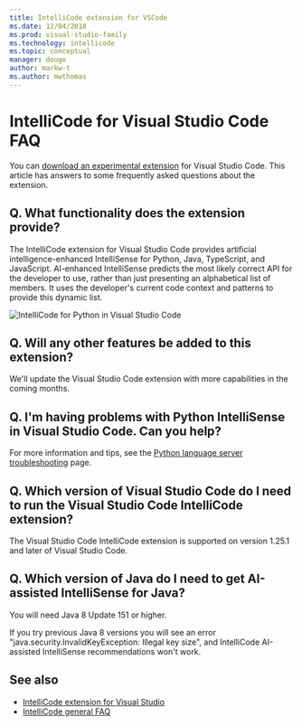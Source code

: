```yaml
---
title: IntelliCode extension for VSCode
ms.date: 12/04/2018
ms.prod: visual-studio-family
ms.technology: intellicode
ms.topic: conceptual
manager: douge
author: markw-t
ms.author: mwthomas
---
```

# IntelliCode for Visual Studio Code FAQ

You can [download an experimental extension](https://go.microsoft.com/fwlink/?linkid=2006060) for Visual Studio Code. This article has answers to some frequently asked questions about the extension.

## Q. What functionality does the extension provide?

The IntelliCode extension for Visual Studio Code provides artificial intelligence-enhanced IntelliSense for Python, Java, TypeScript, and JavaScript. AI-enhanced IntelliSense predicts the most likely correct API for the developer to use, rather than just presenting an alphabetical list of members. It uses the developer's current code context and patterns to provide this dynamic list.

![IntelliCode for Python in Visual Studio Code](media/python-intellicode.gif)

## Q. Will any other features be added to this extension?

We'll update the Visual Studio Code extension with more capabilities in the coming months.

## Q. I'm having problems with Python IntelliSense in Visual Studio Code. Can you help?

For more information and tips, see the [Python language server troubleshooting](https://github.com/Microsoft/vscode-python/issues/2177) page.

## Q. Which version of Visual Studio Code do I need to run the Visual Studio Code IntelliCode extension?

The Visual Studio Code IntelliCode extension is supported on version 1.25.1 and later of Visual Studio Code.

## Q. Which version of Java do I need to get AI-assisted IntelliSense for Java?
You will need Java 8 Update 151 or higher.

If you try previous Java 8 versions you will see an error "java.security.InvalidKeyException: Illegal key size", and IntelliCode AI-assisted IntelliSense recommendations won't work.


## See also

- [IntelliCode extension for Visual Studio](intellicode-visual-studio.md)
- [IntelliCode general FAQ](faq.md)
